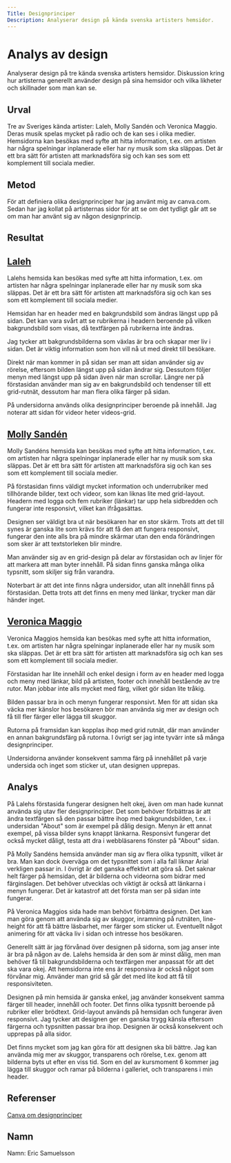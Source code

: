 ```yaml
---
Title: Designprinciper
Description: Analyserar design på kända svenska artisters hemsidor.
---
```


Analys av design
=======================

Analyserar design på tre kända svenska artisters hemsidor. Diskussion kring hur artisterna generellt använder design på sina hemsidor och vilka likheter och skillnader som man kan se.

Urval
-----------------------

Tre av Sveriges kända artister: Laleh, Molly Sandén och Veronica Maggio. Deras musik spelas mycket på radio och de kan ses i olika medier. Hemsidorna kan besökas med syfte att hitta information, t.ex. om artisten har några spelningar inplanerade eller har ny musik som ska släppas. Det är ett bra sätt för artisten att marknadsföra sig och kan ses som ett komplement till sociala medier.

Metod
-----------------------

För att definiera olika designprinciper har jag använt mig av canva.com. Sedan har jag kollat på artisternas sidor för att se om det tydligt går att se om man har använt sig av någon designprincip.

Resultat
-----------------------

<h2><a class="black" href="http://laleh.se/">Laleh</a></h2>

Lalehs hemsida kan besökas med syfte att hitta information, t.ex. om artisten har några spelningar inplanerade eller har ny musik som ska släppas. Det är ett bra sätt för artisten att marknadsföra sig och kan ses som ett komplement till sociala medier.

Hemsidan har en header med en bakgrundsbild som ändras längst upp på sidan. Det kan vara svårt att se rubrikerna i headern beroende på vilken bakgrundsbild som visas, då textfärgen på rubrikerna inte ändras.

Jag tycker att bakgrundsbilderna som växlas är bra och skapar mer liv i sidan. Det är viktig information som hon vill nå ut med direkt till besökare.

Direkt när man kommer in på sidan ser man att sidan använder sig av rörelse, eftersom bilden längst upp på sidan ändrar sig. Dessutom följer menyn med längst upp på sidan även när man scrollar. Längre ner på förstasidan använder man sig av en bakgrundsbild och tendenser till ett grid-rutnät, dessutom har man flera olika färger på sidan.

På undersidorna används olika designprinciper beroende på innehåll. Jag noterar att sidan för videor heter videos-grid.

<h2><a class="black" href="https://www.mollysanden.com/">Molly Sandén</a></h2>

Molly Sandéns hemsida kan besökas med syfte att hitta information, t.ex. om artisten har några spelningar inplanerade eller har ny musik som ska släppas. Det är ett bra sätt för artisten att marknadsföra sig och kan ses som ett komplement till sociala medier.

På förstasidan finns väldigt mycket information och underrubriker med tillhörande bilder, text och videor, som kan liknas lite med grid-layout. Headern med logga och fem rubriker (länkar) tar upp hela sidbredden och fungerar inte responsivt, vilket kan ifrågasättas.

Designen ser väldigt bra ut när besökaren har en stor skärm. Trots att det till synes är ganska lite som krävs för att få den att fungera responsivt, fungerar den inte alls bra på mindre skärmar utan den enda förändringen som sker är att textstorleken blir mindre.

Man använder sig av en grid-design på delar av förstasidan och av linjer för att markera att man byter innehåll. På sidan finns ganska många olika typsnitt, som skiljer sig från varandra.

Noterbart är att det inte finns några undersidor, utan allt innehåll finns på förstasidan. Detta trots att det finns en meny med länkar, trycker man där händer inget.

<h2><a class="black" href="https://veronicamaggio.se/">Veronica Maggio</a></h2>

Veronica Maggios hemsida kan besökas med syfte att hitta information, t.ex. om artisten har några spelningar inplanerade eller har ny musik som ska släppas. Det är ett bra sätt för artisten att marknadsföra sig och kan ses som ett komplement till sociala medier.

Förstasidan har lite innehåll och enkel design i form av en header med logga och meny med länkar, bild på artisten, footer och innehåll bestående av tre rutor. Man jobbar inte alls mycket med färg, vilket gör sidan lite tråkig.

Bilden passar bra in och menyn fungerar responsivt. Men för att sidan ska väcka mer känslor hos besökaren bör man använda sig mer av design och få till fler färger eller lägga till skuggor.

Rutorna på framsidan kan kopplas ihop med grid rutnät, där man använder en annan bakgrundsfärg på rutorna. I övrigt ser jag inte tyvärr inte så många designprinciper.

Undersidorna använder konsekvent samma färg på innehållet på varje undersida och inget som sticker ut, utan designen upprepas.

Analys
-----------------------

På Lalehs förstasida fungerar designen helt okej, även om man hade kunnat använda sig utav fler designprinciper. Det som behöver förbättras är att ändra textfärgen så den passar bättre ihop med bakgrundsbilden, t.ex. i undersidan "About" som är exempel på dålig design. Menyn är ett annat exempel, på vissa bilder syns knappt länkarna. Responsivt fungerar det också mycket dåligt, testa att dra i webbläsarens fönster på "About" sidan.

På Molly Sandéns hemsida använder man sig av flera olika typsnitt, vilket är bra. Man kan dock överväga om det typsnittet som i alla fall liknar Arial verkligen passar in. I övrigt är det ganska effektivt att göra så. Det saknar helt färger på hemsidan, det är bilderna och videorna som bidrar med färginslagen. Det behöver utvecklas och viktigt är också att länkarna i menyn fungerar. Det är katastrof att det första man ser på sidan inte fungerar.

På Veronica Maggios sida hade man behövt förbättra designen. Det kan man göra genom att använda sig av skuggor, inramning på rutnäten, line-height för att få bättre läsbarhet, mer färger som sticker ut. Eventuellt något animering för att väcka liv i sidan och intresse hos besökaren.

Generellt sätt är jag förvånad över designen på sidorna, som jag anser inte är bra på någon av de. Lalehs hemsida är den som är minst dålig, men man behöver få till bakgrundsbilderna och textfärgen mer anpassat för att det ska vara okej. Att hemsidorna inte ens är responsiva är också något som förvånar mig. Använder man grid så går det med lite kod att få till responsiviteten.

Designen på min hemsida är ganska enkel, jag använder konsekvent samma färger till header, innehåll och footer. Det finns olika typsnitt beroende på rubriker eller brödtext. Grid-layout används på hemsidan och fungerar även responsivt. Jag tycker att designen ger en ganska trygg känsla eftersom färgerna och typsnitten passar bra ihop. Designen är också konsekvent och upprepas på alla sidor.

Det finns mycket som jag kan göra för att designen ska bli bättre. Jag kan använda mig mer av skuggor, transparens och rörelse, t.ex. genom att bilderna byts ut efter en viss tid. Som en del av kursmoment 6 kommer jag lägga till skuggor och ramar på bilderna i galleriet, och transparens i min header.

Referenser
-----------------------

<p><a class="black" href="https://www.canva.com/learn/design-elements-principles/">Canva om designprinciper</a></p>

Namn
-----------------------

Namn: Eric Samuelsson
